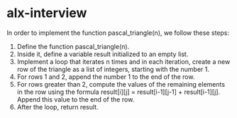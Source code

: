 # alx-interview

In order to implement the function pascal_triangle(n), we follow these steps:

1. Define the function pascal_triangle(n). 
2. Inside it, define a variable result initialized to an empty list.
3. Implement a loop that iterates n times and in each iteration, create a new row of the triangle as a list of integers, starting with the number 1.
4. For rows 1 and 2, append the number 1 to the end of the row.
5. For rows greater than 2, compute the values of the remaining elements in the row using the formula result[i][j] = result[i-1][j-1] + result[i-1][j]. Append this value to the end of the row.
6. After the loop, return result.